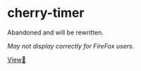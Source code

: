 # cherry-timer

Abandoned and will be rewritten.

_May not display correctly for FireFox users._

[View🔎](https://lnn0q.github.io/cherry-timer/)
